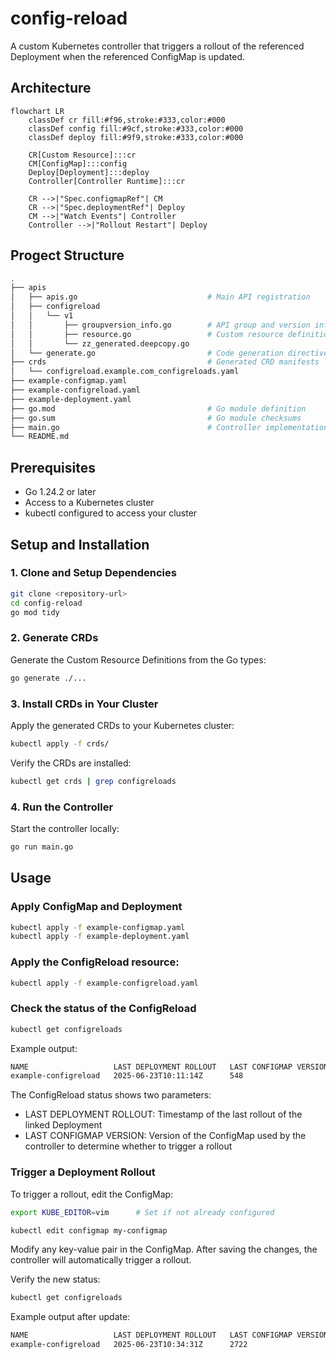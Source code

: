 # config-reload
A custom Kubernetes controller that triggers a rollout of the referenced Deployment when the referenced ConfigMap is updated.

## Architecture
```mermaid
flowchart LR
    classDef cr fill:#f96,stroke:#333,color:#000
    classDef config fill:#9cf,stroke:#333,color:#000
    classDef deploy fill:#9f9,stroke:#333,color:#000
    
    CR[Custom Resource]:::cr
    CM[ConfigMap]:::config
    Deploy[Deployment]:::deploy
    Controller[Controller Runtime]:::cr
    
    CR -->|"Spec.configmapRef"| CM
    CR -->|"Spec.deploymentRef"| Deploy
    CM -->|"Watch Events"| Controller
    Controller -->|"Rollout Restart"| Deploy
```

## Progect Structure
```bash
.
├── apis
│   ├── apis.go                             # Main API registration
│   ├── configreload        
│   │   └── v1
│   │       ├── groupversion_info.go        # API group and version info
│   │       ├── resource.go                 # Custom resource definition
│   │       └── zz_generated.deepcopy.go
│   └── generate.go                         # Code generation directives
├── crds                                    # Generated CRD manifests
│   └── configreload.example.com_configreloads.yaml
├── example-configmap.yaml
├── example-configreload.yaml
├── example-deployment.yaml
├── go.mod                                  # Go module definition
├── go.sum                                  # Go module checksums
├── main.go                                 # Controller implementation
└── README.md
```

## Prerequisites

- Go 1.24.2 or later
- Access to a Kubernetes cluster
- kubectl configured to access your cluster

## Setup and Installation

### 1. Clone and Setup Dependencies

```bash
git clone <repository-url>
cd config-reload
go mod tidy
```

### 2. Generate CRDs

Generate the Custom Resource Definitions from the Go types:

```bash
go generate ./...
```

### 3. Install CRDs in Your Cluster

Apply the generated CRDs to your Kubernetes cluster:

```bash
kubectl apply -f crds/
```

Verify the CRDs are installed:

```bash
kubectl get crds | grep configreloads
```

### 4. Run the Controller

Start the controller locally:

```bash
go run main.go
```

## Usage

### Apply ConfigMap and Deployment

```bash
kubectl apply -f example-configmap.yaml
kubectl apply -f example-deployment.yaml
```

### Apply the ConfigReload resource:

```bash
kubectl apply -f example-configreload.yaml
```

### Check the status of the ConfigReload

```bash
kubectl get configreloads
```
Example output:

```bash
NAME                   LAST DEPLOYMENT ROLLOUT   LAST CONFIGMAP VERSION
example-configreload   2025-06-23T10:11:14Z      548

```

The ConfigReload status shows two parameters:

- LAST DEPLOYMENT ROLLOUT: Timestamp of the last rollout of the linked Deployment
- LAST CONFIGMAP VERSION: Version of the ConfigMap used by the controller to determine whether to trigger a rollout


### Trigger a Deployment Rollout
To trigger a rollout, edit the ConfigMap:

```bash
export KUBE_EDITOR=vim      # Set if not already configured

kubectl edit configmap my-configmap

```
Modify any key-value pair in the ConfigMap. After saving the changes, the controller will automatically trigger a rollout.

Verify the new status:

```bash
kubectl get configreloads
```
Example output after update:

```bash
NAME                   LAST DEPLOYMENT ROLLOUT   LAST CONFIGMAP VERSION
example-configreload   2025-06-23T10:34:31Z      2722

```